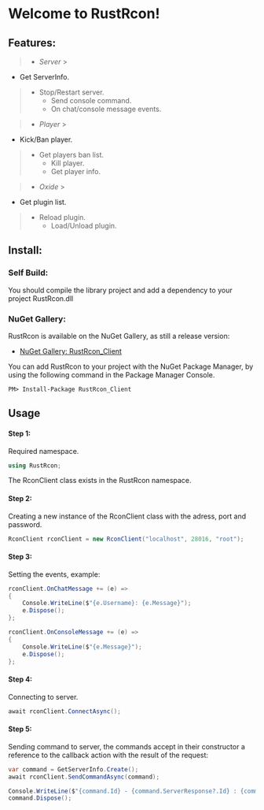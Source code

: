 # Welcome to RustRcon!

## Features:

> * _Server_
    >

- Get ServerInfo.

> - Stop/Restart server.
>   - Send console command.
>   - On chat/console message events.

> * _Player_
    >

- Kick/Ban player.

> - Get players ban list.
>   - Kill player.
>   - Get player info.

> * _Oxide_
    >

- Get plugin list.

> - Reload plugin.
>   - Load/Unload plugin.

## Install:

### Self Build:

You should compile the library project and add a dependency to your project RustRcon.dll

### NuGet Gallery:

RustRcon is available on the NuGet Gallery, as still a release version:

* [NuGet Gallery: RustRcon_Client](https://www.nuget.org/packages/RustRcon_Client)

You can add RustRcon to your project with the NuGet Package Manager, by using the following command in the Package
Manager Console.

~~~ 
PM> Install-Package RustRcon_Client 
~~~

## Usage

#### Step 1:

Required namespace.

~~~C#
using RustRcon;
~~~

The RconClient class exists in the RustRcon namespace.

#### Step 2:

Creating a new instance of the RconClient class with the adress, port and password.

~~~C#
RconClient rconClient = new RconClient("localhost", 28016, "root");
~~~

#### Step 3:

Setting the events, example:

~~~C#
rconClient.OnChatMessage += (e) =>
{
    Console.WriteLine($"{e.Username}: {e.Message}");
    e.Dispose();
};

rconClient.OnConsoleMessage += (e) =>
{
    Console.WriteLine($"{e.Message}");
    e.Dispose();
};
~~~

#### Step 4:

Connecting to server.

~~~C#
await rconClient.ConnectAsync();
~~~

#### Step 5:

Sending command to server, the commands accept in their constructor a reference to the callback action with the result
of the request:

~~~C#
var command = GetServerInfo.Create();
await rconClient.SendCommandAsync(command);

Console.WriteLine($"{command.Id} - {command.ServerResponse?.Id} : {command.Result?.Hostname}");
command.Dispose();
~~~
